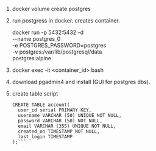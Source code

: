 1. docker volume create postgres  
2. run postgress in docker. creates container.
    
    docker run -p 5432:5432 -d \
        --name postgres_0 \
        -e POSTGRES_PASSWORD=postgres \
        -v postgres:/var/lib/postgresql/data \
        postgres:alpine

3. docker exec -it <container_id> bash
4. download pgadmin4 and install (GUI for postgres dbs).
5. create table script
    ```
   CREATE TABLE account(
      user_id serial PRIMARY KEY,
      username VARCHAR (50) UNIQUE NOT NULL,
      password VARCHAR (50) NOT NULL,
      email VARCHAR (355) UNIQUE NOT NULL,
      created_on TIMESTAMP NOT NULL,
      last_login TIMESTAMP
   );```


